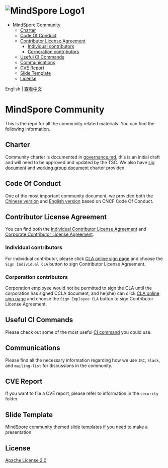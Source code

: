 ![MindSpore Logo](MindSpore-logo.png "MindSpore logo")1
======================================================

<!-- TOC -->

- [MindSpore Community](#mindspore-community)
    - [Charter](#charter)
    - [Code Of Conduct](#code-of-conduct)
    - [Contributor License Agreement](#contributor-license-agreement)
        - [Individual contributors](#individual-contributors)
        - [Corporation contributors](#corporation-contributors)
    - [Useful CI Commands](#useful-ci-commands)
    - [Communications](#communications)
    - [CVE Report](#cve-report)
    - [Slide Template](#slide-template)
    - [License](#license)

<!-- /TOC -->

English | [查看中文](./README_CN.md)

# MindSpore Community

This is the repo for all the community related materials. You can find the
following information.

## Charter

Community charter is documented in [governance.md](governance.md), this is
an initial draft and will need to be approved and updated by the TSC. We
also have [sig document](sigs/README.md) and [working group document](working-groups/README.md)
charter provided.

## Code Of Conduct

One of the most important community document, we provided both the
[Chinese version](code-of-conduct_zh_cn.md) and [English version](code-of-conduct_en.md)
based on CNCF Code Of Conduct.

## Contributor License Agreement

You can find both the [Individual Contributor License Agreement](ICLA.pdf)
and [Corporate Contributor License Agreement](CCLA.pdf).

### Individual contributors

For individual contributor, please click [CLA online sign page](https://clasign.osinfra.cn/sign/Z2l0ZWUlMkZtaW5kc3BvcmU=)
and choose the `Sign Individual CLA` button to sign Contributor License Agreement.

### Corporation contributors

Corporation employee would not be permitted to sign the CLA until the corporation
has signed CCLA document, and he(she) can click [CLA online sign page](https://clasign.osinfra.cn/sign/Z2l0ZWUlMkZtaW5kc3BvcmU=)
and choose the `Sign Employee CLA` button to sign Contributor License Agreement.

## Useful CI Commands

Please check out some of the most useful [CI command](command.md)
you could use.

## Communications

Please find all the necessary information regarding how we use `IRC`, `Slack`,
and `mailing-list` for discussions in the community.

## CVE Report

If you want to file a CVE report, please refer to information in the `security`
folder.

## Slide Template

MindSpore community themed slide templates if you need to make a presentation.

## License

[Apache License 2.0](LICENSE)
